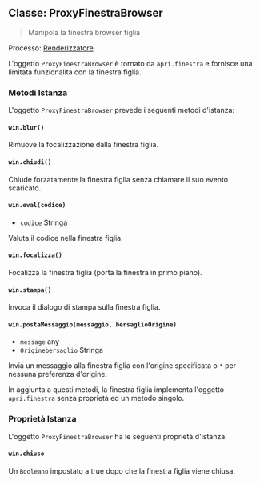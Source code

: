 ## Classe: ProxyFinestraBrowser

> Manipola la finestra browser figlia

Processo: [Renderizzatore](../glossary.md#renderer-process)

L'oggetto `ProxyFinestraBrowser` è tornato da `apri.finestra` e fornisce una limitata funzionalità con la finestra figlia.

### Metodi Istanza

L'oggetto `ProxyFinestraBrowser` prevede i seguenti metodi d'istanza:

#### `win.blur()`

Rimuove la focalizzazione dalla finestra figlia.

#### `win.chiudi()`

Chiude forzatamente la finestra figlia senza chiamare il suo evento scaricato.

#### `win.eval(codice)`

* `codice` Stringa

Valuta il codice nella finestra figlia.

#### `win.focalizza()`

Focalizza la finestra figlia (porta la finestra in primo piano).

#### `win.stampa()`

Invoca il dialogo di stampa sulla finestra figlia.

#### `win.postaMessaggio(messaggio, bersaglioOrigine)`

* `message` any
* `Originebersaglio` Stringa

Invia un messaggio alla finestra figlia con l'origine specificata o `*` per nessuna preferenza d'origine.

In aggiunta a questi metodi, la finestra figlia implementa l'oggetto `apri.finestra` senza proprietà ed un metodo singolo.

### Proprietà Istanza

L'oggetto `ProxyFinestraBrowser` ha le seguenti proprietà d'istanza:

#### `win.chiuso`

Un `Booleano` impostato a true dopo che la finestra figlia viene chiusa.

